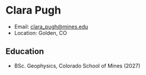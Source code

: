 # Clara Pugh
- Email: clara_pugh@mines.edu
- Location: Golden, CO

## Education
- BSc. Geophysics, Colorado School of Mines (2027)
